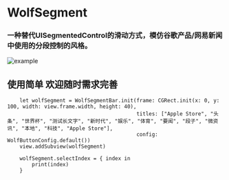#  WolfSegment

### 一种替代UISegmentedControl的滑动方式，模仿谷歌产品/网易新闻中使用的分段控制的风格。


 ![example](https://raw.githubusercontent.com/xiaozao2008/WolfSegment/master/File/show1.gif)
 
 

## 使用简单 欢迎随时需求完善


        let wolfSegment = WolfSegmentBar.init(frame: CGRect.init(x: 0, y: 100, width: view.frame.width, height: 40),
                                              titles: ["Apple Store", "头条", "世界杯", "测试长文字", "新时代", "娱乐", "体育", "要闻", "段子", "微资讯", "本地", "科技", "Apple Store"],
                                              config: WolfButtonConfig.default())
        view.addSubview(wolfSegment)
        
        wolfSegment.selectIndex = { index in
            print(index)
        }
        


